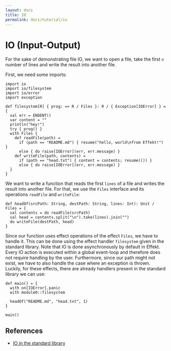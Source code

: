 ```yaml
---
layout: docs
title: IO
permalink: docs/tutorial/io
---
```


# IO (Input-Output)

For the sake of demonstrating file IO, we want to open a file, take the first `n` number of lines and write the result into another file.

First, we need some imports:

```effekt:prelude
import io
import io/filesystem
import io/error
import exception
```

```effekt:hide
def filesystem[R] { prog: => R / Files }: R / { Exception[IOError] } = {
  val err = ENOENT()
  var content = ""
  println("hey!")
  try { prog() }
  with Files {
    def readFile(path) =
      if (path == "README.md") { resume("hello, world\nfrom Effekt!") }
      else { do raise[IOError](err, err.message) }
    def writeFile(path, contents) =
      if (path == "head.txt") { content = contents; resume(()) }
      else { do raise[IOError](err, err.message) }
  }
}
```

We want to write a function that reads the first `lines` of a file and writes the result into another file.
For that, we use the `Files` interface and its operations `readFile` and `writeFile`:

```
def headOf(srcPath: String, destPath: String, lines: Int): Unit / Files = {
  val contents = do readFile(srcPath)
  val head = contents.split("\n").take(lines).join("")
  do writeFile(destPath, head)
}
```

Since our function uses effect operations of the effect `Files`, we have to handle it.
This can be done using the effect handler `filesystem` given in the standard library.
Note that IO is done asynchronously by default in Effekt.
Every IO action is executed within a global event-loop and therefore does not require handling by the user.
Furthermore, since our path might not exist, we have to also handle the case where an exception is thrown.
Luckily, for these effects, there are already handlers present in the standard library we can use:

```
def main() = {
  with on[IOError].panic
  with module0::filesystem

  headOf("README.md", "head.txt", 1)
}
```

```effekt:repl
main()
```

## References

- [IO in the standard library](https://github.com/effekt-lang/effekt/tree/master/libraries/common/io)
